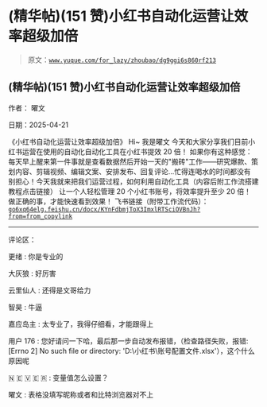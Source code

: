 # (精华帖)(151 赞)小红书自动化运营让效率超级加倍

> 原文：[`www.yuque.com/for_lazy/zhoubao/dg9ggi6s860rf213`](https://www.yuque.com/for_lazy/zhoubao/dg9ggi6s860rf213)

## (精华帖)(151 赞)小红书自动化运营让效率超级加倍

作者： 曜文

日期：2025-04-21

《小红书自动化运营让效率超级加倍》 Hi~ 我是曜文 今天和大家分享我们目前小红书运营在使用的自动化自动化工具在小红书提效 20 倍！
如果你有这种感觉：每天早上醒来第一件事就是查看数据然后开始一天的"搬砖"工作——研究爆款、策划内容、剪辑视频、编辑文案、安排发布、回复评论...忙得连喝水的时间都没有
别担心！今天我就来把我们运营过程，如何利用自动化工具（内容后附工作流搭建教程点击链接） 让一个人轻松管理 20 个小红书账号，将效率提升至少 20 倍！
做正确的事，才能快速看到效果！
飞书链接（附带工作流代码）：[`go6xq64elg.feishu.cn/docx/KYnFdbmjToX3ImxlRTSciOVBnJh?from=from_copylink`](https://go6xq64elg.feishu.cn/docx/KYnFdbmjToX3ImxlRTSciOVBnJh?from=from_copylink)

* * *

评论区：

更绪 : 你是专业的

大灰狼 : 好厉害

云里仙人 : 还得是文哥给力

智昊 : 牛逼

嘉应岛主 : 太专业了，我得仔细看，才能跟得上

用户 176 : 您好请问一下哈，最后那一步自动发布报错，（检查路径失败，报错:[Errno 2] No such file or directory:
'D:\\小红书\\账号配置文件.xlsx'），这个什么原因呢

🇳 🇪 🇻 🇪 🇷 : 变量值怎么设置？

曜文 : 表格没填写昵称或者和比特浏览器对不上